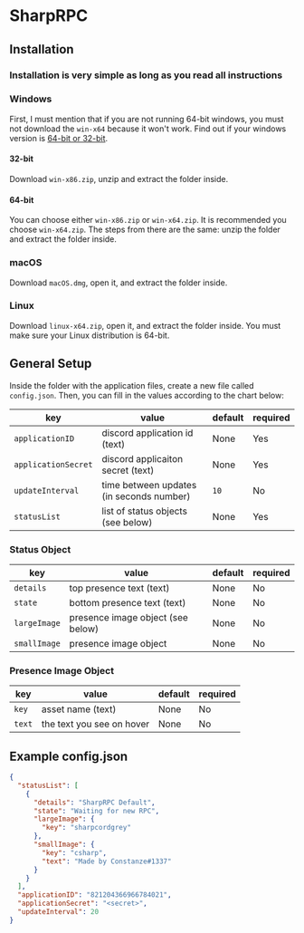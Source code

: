 # SharpRPC

## Installation

### Installation is very simple as long as you read all instructions

### Windows

First, I must mention that if you are not running 64-bit windows, you must not download the `win-x64` because it won't work. Find out if your windows version is [64-bit or 32-bit](https://www.computerhope.com/issues/ch001121.htm#:~:text=Press%20and%20hold%20the%20Windows,running%20the%2064-bit%20version.).

#### 32-bit

Download `win-x86.zip`, unzip and extract the folder inside.

#### 64-bit

You can choose either `win-x86.zip` or `win-x64.zip`. It is recommended you choose `win-x64.zip`. The steps from there are the same: unzip the folder and extract the folder inside.

### macOS

Download `macOS.dmg`, open it, and extract the folder inside.

### Linux

Download `linux-x64.zip`, open it, and extract the folder inside. You must make sure your Linux distribution is 64-bit.

## General Setup

Inside the folder with the application files, create a new file called `config.json`. Then, you can fill in the values according to the chart below:

| key                 | value                                    | default | required |
| ------------------- | ---------------------------------------- | ------- | -------- |
| `applicationID`     | discord application id (text)            | None    | Yes      |
| `applicationSecret` | discord applicaiton secret (text)        | None    | Yes      |
| `updateInterval`    | time between updates (in seconds number) | `10`    | No       |
| `statusList`        | list of status objects (see below)       | None    | Yes      |

### Status Object

| key          | value                             | default | required |
| ------------ | --------------------------------- | ------- | -------- |
| `details`    | top presence text (text)          | None    | No       |
| `state`      | bottom presence text (text)       | None    | No       |
| `largeImage` | presence image object (see below) | None    | No       |
| `smallImage` | presence image object             | None    | No       |

### Presence Image Object

| key    | value                     | default | required |
| ------ | ------------------------- | ------- | -------- |
| `key`  | asset name (text)         | None    | No       |
| `text` | the text you see on hover | None    | No       |

## Example config.json

```json
{
  "statusList": [
    {
      "details": "SharpRPC Default",
      "state": "Waiting for new RPC",
      "largeImage": {
        "key": "sharpcordgrey"
      },
      "smallImage": {
        "key": "csharp",
        "text": "Made by Constanze#1337"
      }
    }
  ],
  "applicationID": "821204366966784021",
  "applicationSecret": "<secret>",
  "updateInterval": 20
}
```
